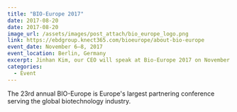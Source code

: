 ```yaml
---
title: "BIO-Europe 2017"
date: 2017-08-20
date: 2017-08-20
image_url: /assets/images/post_attach/bio_europe_logo.png
link: https://ebdgroup.knect365.com/bioeurope/about-bio-europe
event_date: November 6–8, 2017
event_location: Berlin, Germany
excerpt: Jinhan Kim, our CEO will speak at Bio-Europe 2017 on November 7, 2017. Meet him in Berlin.
categories:
  - Event
---
```


The 23rd annual BIO-Europe is Europe's largest partnering conference serving the global biotechnology industry. 

